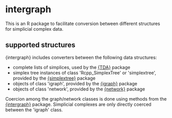 # intergraph

This is an R package to facilitate conversion between different structures for simplicial complex data.

## supported structures

{intergraph} includes converters between the following data structures:

* complete lists of simplices, used by the [{TDA}](https://cran.r-project.org/web/packages/TDA/index.html) package
* simplex tree instances of class 'Rcpp_SimplexTree' or 'simplextree',
  provided by the [{simplextree}](https://github.com/peekxc/simplextree) package
* objects of class 'igraph', provided by the [{igraph}](https://igraph.org/r/) package
* objects of class 'network', provided by the [{network}](https://github.com/statnet/network) package

Coercion among the graph/network classes is done using methods from the [{intergraph}](https://mbojan.github.io/intergraph/) package. Simplicial complexes are only directly coerced between the 'igraph' class.
